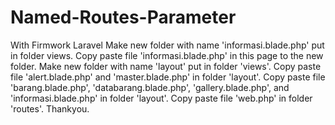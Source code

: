 # Named-Routes-Parameter
With Firmwork Laravel
Make new folder with name 'informasi.blade.php' put in folder views.
Copy paste file 'informasi.blade.php' in this page to the new folder.
Make new folder with name 'layout' put in folder 'views'.
Copy paste file 'alert.blade.php' and 'master.blade.php' in folder 'layout'.
Copy paste file 'barang.blade.php', 'databarang.blade.php', 'gallery.blade.php', and 'informasi.blade.php' in folder 'layout'.
Copy paste file 'web.php' in folder 'routes'.
Thankyou.
